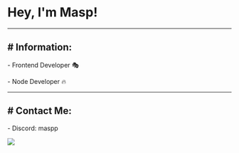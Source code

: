 <h1> Hey, I'm Masp! </h1>
<hr>
<h2> # Information:</h2>
<p> 
- Frontend Developer 🎭
</p>
<p> 
- Node Developer 🔥
</p>
<hr>
<h2> # Contact Me: </h2>
<p>
  - Discord: maspp
</p>



<p align="left">
  <img src="https://capsule-render.vercel.app/api?type=waving&color=gradient&height=100&section=footer"/>
</p>
